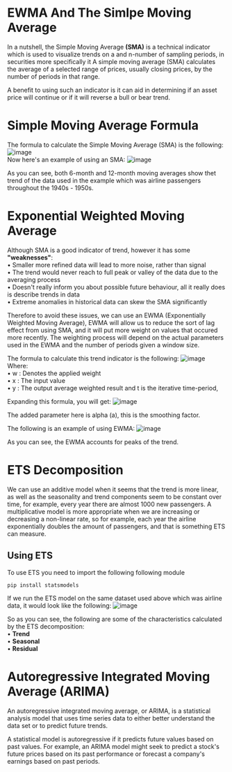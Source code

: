 # EWMA And The Simlpe Moving Average
In a nutshell, the Simple Moving Average **(SMA)** is a technical indicator which is used to visualize trends on a 
and n-number of sampling periods, in securities more specifically it A simple moving average (SMA) calculates the 
average of a selected range of prices, usually closing prices, by the number of periods in that range. 

A benefit to using such an indicator is it can aid in determining if an asset price will continue or if it will 
reverse a bull or bear trend.

# Simple Moving Average Formula
The formula to calculate the Simple Moving Average (SMA) is the following:
<br>
![image](https://user-images.githubusercontent.com/47617364/130436725-09e634df-d07b-4a23-8ead-ef4cf110b96a.png)
<br>
Now here's an example of using an SMA:
![image](https://user-images.githubusercontent.com/47617364/130437313-7f75fbcd-98dc-4633-9128-016877f402d4.png)

As you can see, both 6-month and 12-month moving averages show thet trend of the data used in the example which was airline passengers throughout the 1940s - 1950s.

# Exponential Weighted Moving Average
Although SMA is a good indicator of trend, however it has some **"weaknesses"**:
<br>• Smaller more refined data will lead to more noise, rather than signal
<br>• The trend would never reach to full peak or valley of the data due to the averaging process
<br>• Doesn't really inform you about possible future behaviour, all it really does is describe trends in data
<br>• Extreme anomalies in historical data can skew the SMA significantly

Therefore to avoid these issues, we can use an EWMA (Exponentially Weighted Moving Average), EWMA will allow us to reduce the sort of lag effect from using SMA, and it will put more weight on values that occured more recently. The weighting process will depend on the actual parameters used in the EWMA and the number of periods given a window size. 

The formula to calculate this trend indicator is the following:
![image](https://user-images.githubusercontent.com/47617364/130439555-55cdc59c-e7ab-49bf-bb98-d91ee3c37d22.png)
<br>
Where:
<br>• w : Denotes the applied weight
<br>• x : The input value
<br>• y : The output average weighted result
and t is the iterative time-period,

Expanding this formula, you will get:
![image](https://user-images.githubusercontent.com/47617364/130439742-4652544b-9438-4427-9a16-f36d37b098e8.png)

The added parameter here is alpha (a), this is the smoothing factor.

The following is an example of using EWMA:
![image](https://user-images.githubusercontent.com/47617364/130440195-091f72fb-ba07-49b8-988e-f7aebc08f7cd.png)

As you can see, the EWMA accounts for peaks of the trend.

# ETS Decomposition
We can use an additive model when it seems that the trend is more linear, as well as the seasonality and trend components seem to be constant over time, for example, every year there are almost 1000 new passengers. A multiplicative model is more appropriate when we are increasing or decreasing a non-linear rate, so for example, each year the airline exponentially doubles the amount of passengers, and that is something ETS can measure. 

## Using ETS
To use ETS you need to import the following following module

    pip install statsmodels

If we run the ETS model on the same dataset used above which was airline data, it would look like the following:
![image](https://user-images.githubusercontent.com/47617364/130442247-f69cbc6e-47f6-46aa-819b-6a836fe8efd0.png)

So as you can see, the following are some of the characteristics calculated by the ETS decomposition:
<br>• **Trend**
<br>• **Seasonal**
<br>• **Residual**

# Autoregressive Integrated Moving Average (ARIMA)
An autoregressive integrated moving average, or ARIMA, is a statistical analysis model that uses time series data to either better understand the data set or to predict future trends. 

A statistical model is autoregressive if it predicts future values based on past values. For example, an ARIMA model might seek to predict a stock's future prices based on its past performance or forecast a company's earnings based on past periods. 


